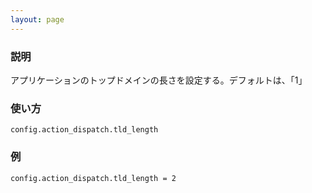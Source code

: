 ```yaml
---
layout: page
---
```

### 説明
アプリケーションのトップドメインの長さを設定する。デフォルトは、「1」

### 使い方
    config.action_dispatch.tld_length

### 例
    config.action_dispatch.tld_length = 2